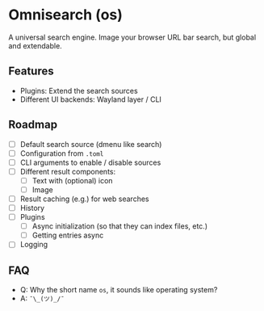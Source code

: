 # Omnisearch (os)
A universal search engine. Image your browser URL bar search, but global and extendable.

## Features
- Plugins: Extend the search sources
- Different UI backends: Wayland layer / CLI

## Roadmap
- [ ] Default search source (dmenu like search)
- [ ] Configuration from `.toml`
- [ ] CLI arguments to enable / disable sources
- [ ] Different result components:
    - [ ] Text with (optional) icon
    - [ ] Image
- [ ] Result caching (e.g.) for web searches
- [ ] History
- [ ] Plugins
    - [ ] Async initialization (so that they can index files, etc.)
    - [ ] Getting entries async
- [ ] Logging

## FAQ
- Q: Why the short name `os`, it sounds like operating system?
- A: `¯\_(ツ)_/¯`
